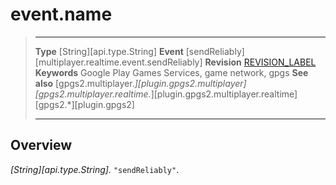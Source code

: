 # event.name

> --------------------- ------------------------------------------------------------------------------------------
> __Type__              [String][api.type.String]
> __Event__             [sendReliably][multiplayer.realtime.event.sendReliably]
> __Revision__          [REVISION_LABEL](REVISION_URL)
> __Keywords__          Google Play Games Services, game network, gpgs
> __See also__          [gpgs2.multiplayer.*][plugin.gpgs2.multiplayer]
>                       [gpgs2.multiplayer.realtime.*][plugin.gpgs2.multiplayer.realtime]
>                       [gpgs2.*][plugin.gpgs2]
> --------------------- ------------------------------------------------------------------------------------------

## Overview

_[String][api.type.String]._ `"sendReliably"`.